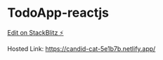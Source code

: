 # TodoApp-reactjs

[Edit on StackBlitz ⚡️](https://stackblitz.com/edit/react-oybr95)

Hosted Link: https://candid-cat-5e1b7b.netlify.app/
